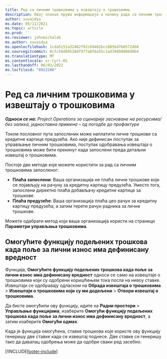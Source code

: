 ```yaml
---
title: Ред са личним трошковима у извештају о трошковима
description: Овај чланак пружа информације о начину рада са личним трошковима које су остварили запослен на пословним путовањима.
author: suvaidya
ms.date: 05/11/2021
ms.topic: article
ms.prod: ''
ms.reviewer: johnmichalak
ms.author: suvaidya
ms.openlocfilehash: 1cda5151a32482f92c69402bcc0056d7b6572db8
ms.sourcegitcommit: 6cfc50d89528df977a8f6a55c1ad39d99800d9b4
ms.translationtype: MT
ms.contentlocale: sr-Cyrl-RS
ms.lasthandoff: 06/03/2022
ms.locfileid: "8922286"
---
```

# <a name="work-with-personal-expenses-on-an-expense-report"></a>Ред са личним трошковима у извештају о трошковима

_**Односи се на:** Project Operations за сценарије засноване на ресурсима/без залиха, једноставна примена – од погодбе до профактуре_

Током пословног пута запосленик може наплатити личне трошкове са кредитне картице предузећа. Ако није дефинисан поступак за управљање личним трошковима, поступак одобравања извештаја о трошковима може бити прекинут када запослени преда детаљни извештај о трошковима.

Постоје две методе које можете користити за рад са личним трошковима запосленог:

  - **Плаћа запослени**: Ваша организација не плаћа личне трошкове који се појављују на рачуну за кредитну картицу предузећа. Уместо тога, запослени директно плаћа добављачу кредитне картице за трошкове. 
  - **Плаћа предузеће**: Ваша организација плаћа цео рачун за кредитну картицу предузећа, а затим терети рачун радника за личне трошкове.

Можете одабрати метод који ваша организација користи на страници **Параметри управљања трошковима**.


## <a name="enable-split-expense-function-when-personal-amount-field-has-value-defined"></a>Омогућите функцију подељених трошкова када поље за лични износ има дефинисану вредност

Функција, **Омогућите функцију подељених трошкова када поље за лични износ има дефинисану вредност** односи се само на извештаје о трошковима који су одобрени коришћењем тока посла на нивоу ставке. Извештаји се одобравају одласком на **Обрада извештаја о трошковима** > **Извештаји о трошковима који су ми додељени** > **Отвори извештај о трошковима**. 

Да бисте омогућили ову функцију, идите на **Радни простори** > **Управљање функцијама**, изаберите **Омогући функцију подељених трошкова када поље за лични износ има дефинисану вредност**, а затим изаберите **Омогући одмах**. 

Када је функција омогућена, ставке трошкова које користе ову функцију генеришу две ставке када се извештај поднесе. Две ставке се генеришу тако да давалац одобрења може да одобри сваки ред засебно.


[!INCLUDE[footer-include](../includes/footer-banner.md)]
